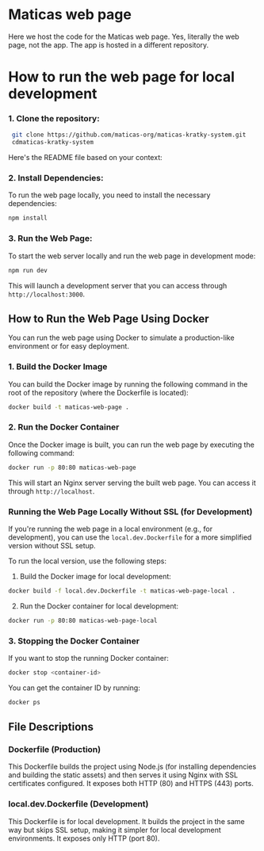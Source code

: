 # Maticas web page
Here we host the code for the Maticas web page. Yes, literally the web page, not the app. The app is hosted in a different repository.

# How to run the web page for local development

### 1. Clone the repository:
   ```bash
    git clone https://github.com/maticas-org/maticas-kratky-system.git
    cdmaticas-kratky-system
   ```
Here's the README file based on your context:

### 2. Install Dependencies:

To run the web page locally, you need to install the necessary dependencies:

```bash
npm install
```

### 3. Run the Web Page:

To start the web server locally and run the web page in development mode:

```bash
npm run dev
```

This will launch a development server that you can access through `http://localhost:3000`.

## How to Run the Web Page Using Docker

You can run the web page using Docker to simulate a production-like environment or for easy deployment.

### 1. Build the Docker Image

You can build the Docker image by running the following command in the root of the repository (where the Dockerfile is located):

```bash
docker build -t maticas-web-page .
```

### 2. Run the Docker Container

Once the Docker image is built, you can run the web page by executing the following command:

```bash
docker run -p 80:80 maticas-web-page
```

This will start an Nginx server serving the built web page. You can access it through `http://localhost`.

### Running the Web Page Locally Without SSL (for Development)

If you're running the web page in a local environment (e.g., for development), you can use the `local.dev.Dockerfile` for a more simplified version without SSL setup.

To run the local version, use the following steps:

1. Build the Docker image for local development:

```bash
docker build -f local.dev.Dockerfile -t maticas-web-page-local .
```

2. Run the Docker container for local development:

```bash
docker run -p 80:80 maticas-web-page-local
```

### 3. Stopping the Docker Container

If you want to stop the running Docker container:

```bash
docker stop <container-id>
```

You can get the container ID by running:

```bash
docker ps
```

## File Descriptions

### Dockerfile (Production)

This Dockerfile builds the project using Node.js (for installing dependencies and building the static assets) and then serves it using Nginx with SSL certificates configured. It exposes both HTTP (80) and HTTPS (443) ports.

### local.dev.Dockerfile (Development)

This Dockerfile is for local development. It builds the project in the same way but skips SSL setup, making it simpler for local development environments. It exposes only HTTP (port 80).